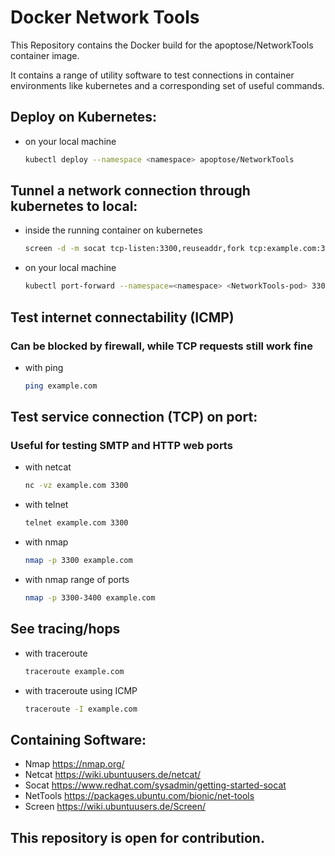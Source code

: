 # Docker Network Tools

This Repository contains the Docker build for the apoptose/NetworkTools
container image.

It contains a range of utility software to test connections in container environments
like kubernetes and a corresponding set of useful commands.


## Deploy on Kubernetes:
- on your local machine
    ```bash
    kubectl deploy --namespace <namespace> apoptose/NetworkTools
    ```

## Tunnel a network connection through kubernetes to local:
- inside the running container on kubernetes
    ```bash
    screen -d -m socat tcp-listen:3300,reuseaddr,fork tcp:example.com:3300
    ```
- on your local machine
    ```bash
    kubectl port-forward --namespace=<namespace> <NetworkTools-pod> 3300:3300
    ```

## Test internet connectability (ICMP)
### Can be blocked by firewall, while TCP requests still work fine
- with ping
    ```bash
    ping example.com
    ```
## Test service connection (TCP) on port:
### Useful for testing SMTP and HTTP web ports
- with netcat
    ```bash
    nc -vz example.com 3300
    ```
- with telnet
    ```bash
    telnet example.com 3300
    ```
- with nmap
    ```bash
    nmap -p 3300 example.com
    ```
- with nmap range of ports
    ```bash
    nmap -p 3300-3400 example.com
    ```

## See tracing/hops
- with traceroute
    ```bash
    traceroute example.com
    ```
- with traceroute using ICMP
    ```bash
    traceroute -I example.com
    ```
## Containing Software:
- Nmap
https://nmap.org/
- Netcat
https://wiki.ubuntuusers.de/netcat/
- Socat
https://www.redhat.com/sysadmin/getting-started-socat
- NetTools
https://packages.ubuntu.com/bionic/net-tools
- Screen
https://wiki.ubuntuusers.de/Screen/

## This repository is open for contribution.